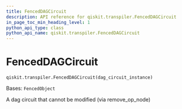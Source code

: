 ```yaml
---
title: FencedDAGCircuit
description: API reference for qiskit.transpiler.FencedDAGCircuit
in_page_toc_min_heading_level: 1
python_api_type: class
python_api_name: qiskit.transpiler.FencedDAGCircuit
---
```


# FencedDAGCircuit

<span id="qiskit.transpiler.FencedDAGCircuit" />

`qiskit.transpiler.FencedDAGCircuit(dag_circuit_instance)`

Bases: `FencedObject`

A dag circuit that cannot be modified (via remove\_op\_node)

